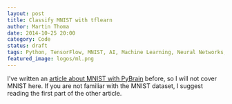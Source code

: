 ```yaml
---
layout: post
title: Classify MNIST with tflearn
author: Martin Thoma
date: 2014-10-25 20:00
category: Code
status: draft
tags: Python, TensorFlow, MNIST, AI, Machine Learning, Neural Networks, Classification
featured_image: logos/ml.png
---
```

I've written an [article about MNIST with PyBrain](https://martin-thoma.com/classify-mnist-with-pybrain/)
before, so I will not cover MNIST here. If you are not familiar with the MNIST
dataset, I suggest reading the first part of the other article.

